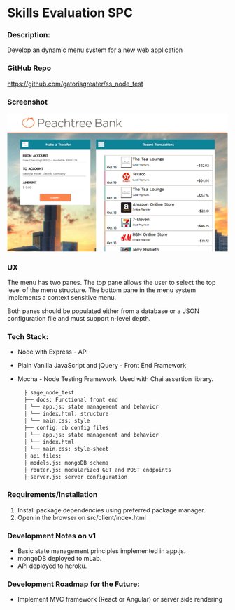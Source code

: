# Skills Evaluation SPC

### Description:

Develop an dynamic menu system for a new web application

### GitHub Repo

https://github.com/gatorisgreater/ss_node_test

### Screenshot
![Peachtree Bank SPA](https://github.com/gatorisgreater/bb_fe_test/blob/master/assets/screenshot.PNG "Peachtree Bank SPA")

### UX

The menu has two panes. The top pane allows the user to select the top level of the menu structure. The bottom pane in the menu system implements a context sensitive menu.

Both panes should be populated either from a database or a JSON configuration file and must support n-level depth. 

### Tech Stack:

* Node with Express - API

* Plain Vanilla JavaScript and jQuery - Front End Framework

* Mocha - Node Testing Framework. Used with Chai assertion library.


	    ├ sage_node_test
	    ├── docs: Functional front end
	    │ └── app.js: state management and behavior
	    │ └── index.html: structure 	    
	    │ └── main.css: style     
	    ├── config: db config files
	    │ └── app.js: state management and behavior  
	    │ └── index.html    
	    │ └── main.css: style-sheet
	    ├ api files: 
	    ├ models.js: mongoDB schema
	    ├ router.js: modularized GET and POST endpoints
	    ├ server.js: server configuration 	    	    

### Requirements/Installation

1. Install package dependencies using preferred package manager.
2. Open in the browser on src/client/index.html

### Development Notes on v1

* Basic state management principles implemented in app.js.
* mongoDB deployed to mLab.
* API deployed to heroku.

### Development Roadmap for the Future:

* Implement MVC framework (React or Angular) or server side rendering